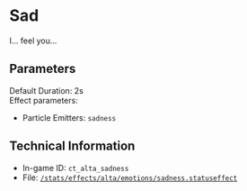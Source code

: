 # Sad

I... feel you...

## Parameters

Default Duration: 2s  
Effect parameters:

- Particle Emitters:  `sadness`

## Technical Information

- In-game ID: `ct_alta_sadness`
- File: [`/stats/effects/alta/emotions/sadness.statuseffect`](https://github.com/Ceterai/Enternia/blob/main/stats/effects/alta/emotions/sadness.statuseffect)
